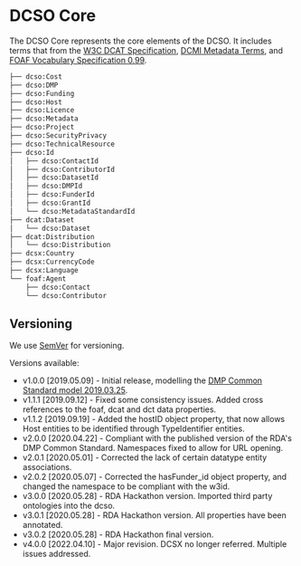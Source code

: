 # DCSO Core

The DCSO Core represents the core elements of the DCSO. It includes terms that from the [W3C DCAT Specification](https://www.w3.org/ns/dcat), [DCMI Metadata Terms](https://www.dublincore.org/specifications/dublin-core/dcmi-terms/), and [FOAF Vocabulary Specification 0.99](http://xmlns.com/foaf/spec/).

```bash
├── dcso:Cost
├── dcso:DMP
├── dcso:Funding
├── dcso:Host
├── dcso:Licence
├── dcso:Metadata
├── dcso:Project
├── dcso:SecurityPrivacy
├── dcso:TechnicalResource
├── dcso:Id
│   ├── dcso:ContactId
│   ├── dcso:ContributorId
│   ├── dcso:DatasetId
│   ├── dcso:DMPId
│   ├── dcso:FunderId
│   ├── dcso:GrantId
│   └── dcso:MetadataStandardId
├── dcat:Dataset
│   └── dcso:Dataset
├── dcat:Distribution
│   └── dcso:Distribution
├── dcsx:Country
├── dcsx:CurrencyCode
├── dcsx:Language
└── foaf:Agent
    ├── dcso:Contact
    └── dcso:Contributor
```

## Versioning

We use [SemVer](http://semver.org/) for versioning.

Versions available:

* v1.0.0 [2019.05.09] - Initial release, modelling the [DMP Common Standard model 2019.03.25](https://github.com/RDA-DMP-Common/RDA-DMP-Common-Standard/blob/master/docs/diagrams/RDA-DMP-Common-Model-Diagram-190325.pdf).
* v1.1.1 [2019.09.12] - Fixed some consistency issues. Added cross references to the foaf, dcat and dct data properties.
* v1.1.2 [2019.09.19] - Added the hostID object property, that now allows Host entities to be identified through TypeIdentifier entities.
* v2.0.0 [2020.04.22] - Compliant with the published version of the RDA's DMP Common Standard. Namespaces fixed to allow for URL opening.
* v2.0.1 [2020.05.01] - Corrected the lack of certain datatype entity associations.
* v2.0.2 [2020.05.07] - Corrected the hasFunder_id object property, and changed the namespace to be compliant with the w3id.
* v3.0.0 [2020.05.28] - RDA Hackathon version. Imported third party ontologies into the dcso.
* v3.0.1 [2020.05.28] - RDA Hackathon version. All properties have been annotated.
* v3.0.2 [2020.05.28] - RDA Hackathon final version.
* v4.0.0 [2022.04.10] - Major revision. DCSX no longer referred. Multiple issues addressed.
